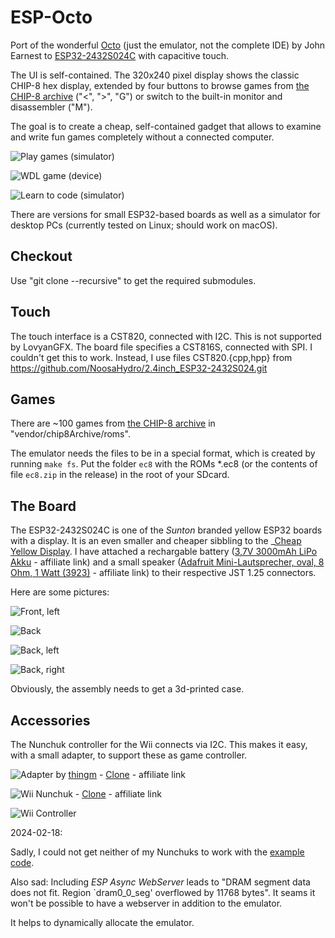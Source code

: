 # ESP-Octo

Port of the wonderful [Octo](https://github.com/JohnEarnest/c-octo.git) (just the emulator, not the complete IDE) by John Earnest to [ESP32-2432S024C](https://www.aliexpress.com/item/1005005865107357.html) with capacitive touch.

The UI is self-contained. The 320x240 pixel display shows the classic CHIP-8 hex display, extended by four buttons to browse games from [the CHIP-8 archive]() ("<", ">", "G") or switch to the built-in monitor and disassembler ("M").

The goal is to create a cheap, self-contained gadget that allows to examine and write fun games completely without a connected computer. 

![Play games (simulator)](doc/play.png)

![WDL game (device)](doc/wdl.jpg)

![Learn to code (simulator)](doc/study-code.png)

There are versions for small ESP32-based boards as well as a simulator for desktop PCs (currently tested on Linux; should work on macOS).

## Checkout

Use "git clone --recursive" to get the required submodules.

## Touch

The touch interface is a CST820, connected with I2C. This is not supported by LovyanGFX. The board file specifies a CST816S, connected with SPI. I couldn't get this to work. Instead, I use files CST820.{cpp,hpp} from https://github.com/NoosaHydro/2.4inch_ESP32-2432S024.git

## Games

There are ~100 games from [the CHIP-8 archive](https://johnearnest.github.io/chip8Archive/) in "vendor/chip8Archive/roms". 

The emulator needs the files to be in a special format, which is created by running `make fs`. Put the folder `ec8` with the ROMs *.ec8 (or the contents of file `ec8.zip` in the release) in the root of your SDcard.

## The Board

The ESP32-2432S024C is one of the _Sunton_ branded yellow ESP32 boards with a display. It is an even smaller and cheaper sibbling to the _[Cheap Yellow Display](https://github.com/topics/cheap-yellow-display). I have attached a rechargable battery ([3,7V 3000mAh LiPo Akku](https://amzn.to/3uwWGVx) - affiliate link) and a small speaker ([Adafruit Mini-Lautsprecher, oval, 8 Ohm, 1 Watt (3923)](https://amzn.to/3I1CT3r) - affiliate link) to their respective JST 1.25 connectors.

Here are some pictures:

![Front, left](doc/board-frontleft.jpg)

![Back](doc/board-back.jpg)

![Back, left](doc/board-backleft.jpg)

![Back, right](doc/board-backright.jpg)

Obviously, the assembly needs to get a 3d-printed case.

## Accessories

The Nunchuk controller for the Wii connects via I2C. This makes it easy, with a small adapter, to support these as game controller.

![Adapter](doc/adapter.jpg) by [thingm](https://labs.thingm.com) - [Clone](https://amzn.to/3wkG3wN) - affiliate link

![Wii Nunchuk](doc/wii-nunchuk.jpg) - [Clone](https://amzn.to/48jkJVO) - affiliate link

![Wii Controller](doc/wii-controller.jpg)

2024-02-18: 

Sadly, I could not get neither of my Nunchuks to work with the [example code](https://raw.githubusercontent.com/witnessmenow/ESP32-Cheap-Yellow-Display/main/Examples/Projects/TetrisWithNunchuck/TetrisWithNunchuck.ino).

Also sad: Including _ESP Async WebServer_ leads to "DRAM segment data does not fit. Region `dram0_0_seg' overflowed by 11768 bytes". It seams it won't be possible to have a webserver in addition to the emulator.

It helps to dynamically allocate the emulator.